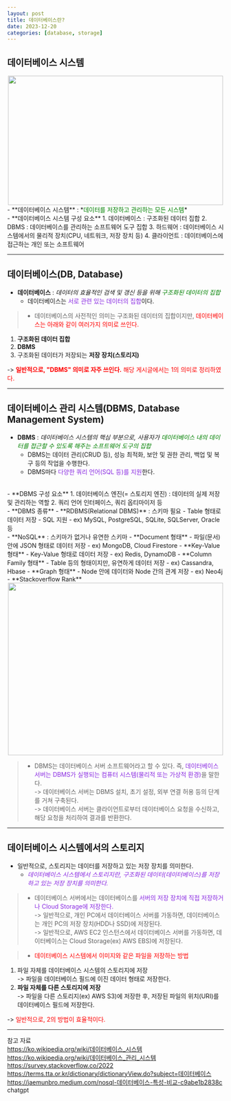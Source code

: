 ```yaml
---
layout: post
title: 데이터베이스란?
date: 2023-12-20
categories: [database, storage]
---
```

## 데이터베이스 시스템
<center><img src="https://github.com/LeeJae-H/LeeJae-H.github.io/assets/122717063/a7c7f9cf-8537-439e-8570-d24ad5e4adf7" width="500" height="300"></center>
- **데이터베이스 시스템** : *<span style="color:green">데이터를 저장하고 관리하는 모든 시스템</span>*  
<br>
- **데이터베이스 시스템 구성 요소**
1. 데이터베이스 : 구조화된 데이터 집합
2. DBMS : 데이터베이스를 관리하는 소프트웨어 도구 집합
3. 하드웨어 : 데이터베이스 시스템에서의 물리적 장치(CPU, 네트워크, 저장 장치 등)
4. 클라이언트 : 데이터베이스에 접근하는 개인 또는 소프트웨어

---
## 데이터베이스(DB, Database)
- **데이터베이스** : *데이터의 효율적인 검색 및 갱신 등을 위해 <span style="color:green">구조화된 데이터의 집합</span>*
  - 데이터베이스는 <span style="color:blueviolet">서로 관련 있는 데이터의 집합</span>이다.  

> - 데이터베이스의 사전적인 의미는 구조화된 데이터의 집합이지만, <span style="color:red">데이터베이스는 아래와 같이 여러가지 의미로 쓰인다.</span>  
1. **구조화된 데이터 집합**    
2. **DBMS**  
3. 구조화된 데이터가 저장되는 **저장 장치(스토리지)**  
>
-> <span style="color:red">**일반적으로, "DBMS" 의미로 자주 쓰인다.** 해당 게시글에서는 1의 의미로 정리하였다.</span> 

---
## 데이터베이스 관리 시스템(DBMS, Database Management System)
- **DBMS** : *데이터베이스 시스템의 핵심 부분으로, 사용자가 <span style="color:green">데이터베이스 내의 데이터를 접근할 수 있도록 해주는 소프트웨어 도구의 집합</span>*
  - DBMS는 데이터 관리(CRUD 등), 성능 최적화, 보안 및 권한 관리, 백업 및 복구 등의 작업을 수행한다.
  - DBMS마다 <span style="color:blueviolet">다양한 쿼리 언어(SQL 등)를 지원</span>한다.  
<br>
- **DBMS 구성 요소**
1. 데이터베이스 엔진(= 스토리지 엔진) : 데이터의 실제 저장 및 관리하는 역할  
2. 쿼리 언어 인터페이스, 쿼리 옵티마이저 등
<br> 
- **DBMS 종류**  
  - **RDBMS(Relational DBMS)** : 스키마 필요
    - Table 형태로 데이터 저장
    - SQL 지원
    - ex) MySQL, PostgreSQL, SQLite, SQLServer, Oracle 등   
  <br>
  - **NoSQL** : 스키마가 없거나 유연한 스키마
    - **Document 형태**
      - 파일(문서) 안에 JSON 형태로 데이터 저장
      - ex) MongoDB, Cloud Firestore
    - **Key-Value 형태**
      - Key-Value 형태로 데이터 저장
      - ex) Redis, DynamoDB
    - **Column Family 형태**
      - Table 등의 형태이지만, 유연하게 데이터 저장
      - ex) Cassandra, Hbase
    - **Graph 형태**
      - Node 안에 데이터와 Node 간의 관계 저장
      - ex) Neo4j  
<br>
- **Stackoverflow Rank**
  <center><img src="https://github.com/LeeJae-H/LeeJae-H.github.io/assets/122717063/06228387-c49f-4300-95f3-46c02d72e9a4" width="500" height="400"></center>

>- DBMS는 데이터베이스 서버 소프트웨어라고 할 수 있다. 즉, <span style="color:blueviolet">데이터베이스 서버는 DBMS가 실행되는 컴퓨터 시스템(물리적 또는 가상적 환경)</span>을 말한다.  
-> 데이터베이스 서버는 DBMS 설치, 초기 설정, 외부 연결 허용 등의 단계를 거쳐 구축된다.  
-> 데이터베이스 서버는 클라이언트로부터 데이터베이스 요청을 수신하고, 해당 요청을 처리하여 결과를 반환한다.

---
## 데이터베이스 시스템에서의 스토리지
- 일반적으로, 스토리지는 데이터를 저장하고 있는 저장 장치를 의미한다.  
  - *<span style="color:blueviolet">데이터베이스 시스템에서 스토리지란, 구조화된 데이터(데이터베이스)를 저장하고 있는 저장 장치를 의미한다.</span>*  

>- 데이터베이스 서버에서는 데이터베이스를 <span style="color:blueviolet">서버의 저장 장치에 직접 저장하거나 Cloud Storage에 저장한다.</span>  
-> 일반적으로, 개인 PC에서 데이터베이스 서버를 가동하면, 데이터베이스는 개인 PC의 저장 장치(HDD나 SSD)에 저장된다.  
-> 일반적으로, AWS EC2 인스턴스에서 데이터베이스 서버를 가동하면, 데이터베이스는 Cloud Storage(ex) AWS EBS)에 저장된다.  


>- <span style="color:red">데이터베이스 시스템에서 이미지와 같은 파일을 저장하는 방법</span>   
1. 파일 자체를 데이터베이스 시스템의 스토리지에 저장  
-> 파일을 데이터베이스 필드에 이진 데이터 형태로 저장한다.  
2. **파일 자체를 다른 스토리지에 저장**  
-> 파일을 다른 스토리지(ex) AWS S3)에 저장한 후, 저장된 파일의 위치(URI)를 데이터베이스 필드에 저장한다.  
>
-> <span style="color:red">일반적으로, 2의 방법이 효율적이다.</span>

---
참고 자료  
https://ko.wikipedia.org/wiki/데이터베이스_시스템  
https://ko.wikipedia.org/wiki/데이터베이스_관리_시스템   
https://survey.stackoverflow.co/2022  
https://terms.tta.or.kr/dictionary/dictionaryView.do?subject=데이터베이스   
https://jaemunbro.medium.com/nosql-데이터베이스-특성-비교-c9abe1b2838c   
chatgpt